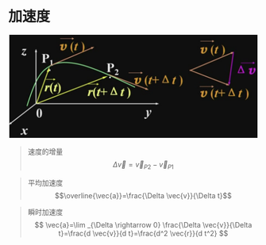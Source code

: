 &emsp;
# 加速度


<div align=center>
    <img src="imgs/0-5.png" width=500>
</div>

>速度的增量
$$\Delta \vec{v}=\vec{v}_{P 2}-\vec{v}_{P 1}$$

>平均加速度
$$\overline{\vec{a}}=\frac{\Delta \vec{v}}{\Delta t}$$

>瞬时加速度
$$
\vec{a}=\lim _{\Delta \rightarrow 0} \frac{\Delta \vec{v}}{\Delta t}=\frac{d \vec{v}}{d t}=\frac{d^2 \vec{r}}{d t^2}
$$